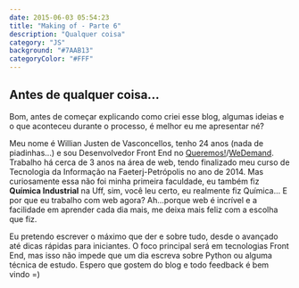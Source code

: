 ```yaml
---
date: 2015-06-03 05:54:23
title: "Making of - Parte 6"
description: "Qualquer coisa"
category: "JS"
background: "#7AAB13"
categoryColor: "#FFF"
---
```


## Antes de qualquer coisa...

Bom, antes de começar explicando como criei esse blog, algumas ideias e o que aconteceu durante o processo, é melhor eu me apresentar né?

Meu nome é Willian Justen de Vasconcellos, tenho 24 anos (nada de piadinhas...) e sou Desenvolvedor Front End no [Queremos!](https://queremos.com.br)/[WeDemand](https://wedemand.com). Trabalho há cerca de 3 anos na área de web, tendo finalizado meu curso de Tecnologia da Informação na Faeterj-Petrópolis no ano de 2014. Mas curiosamente essa não foi minha primeira faculdade, eu também fiz **Química Industrial** na Uff, sim, você leu certo, eu realmente fiz Química...
E por que eu trabalho com web agora? Ah...porque web é incrível e a facilidade em aprender cada dia mais, me deixa mais feliz com a escolha que fiz.

Eu pretendo escrever o máximo que der e sobre tudo, desde o avançado até dicas rápidas para iniciantes. O foco principal será em tecnologias Front End, mas isso não impede que um dia escreva sobre Python ou alguma técnica de estudo. Espero que gostem do blog e todo feedback é bem vindo =)
